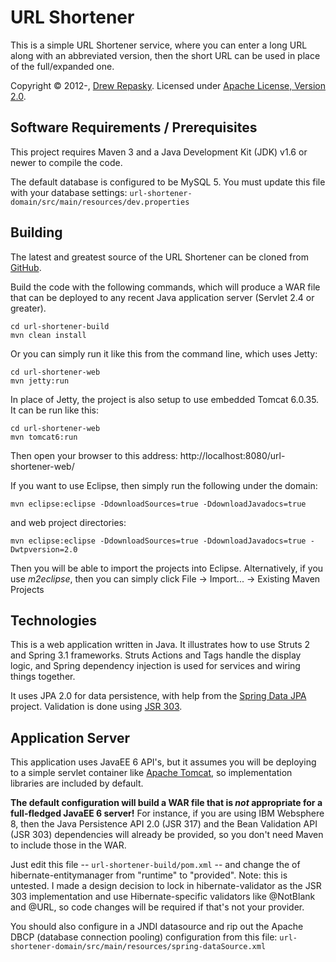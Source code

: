 URL Shortener
=============

This is a simple URL Shortener service, where you can enter a long URL along with an abbreviated version, then the short URL can be used in place of the full/expanded one.

Copyright &copy; 2012-, [Drew Repasky].  Licensed under [Apache License, Version 2.0].


Software Requirements / Prerequisites
-------------------------------------
This project requires Maven 3 and a Java Development Kit (JDK) v1.6 or newer to compile the code.

The default database is configured to be MySQL 5.  You must update this file with your database settings: `url-shortener-domain/src/main/resources/dev.properties`


Building
--------
The latest and greatest source of the URL Shortener can be cloned from [GitHub].

Build the code with the following commands, which will produce a WAR file that can be deployed to any recent Java application server (Servlet 2.4 or greater).

    cd url-shortener-build
    mvn clean install


Or you can simply run it like this from the command line, which uses Jetty:

    cd url-shortener-web
    mvn jetty:run

In place of Jetty, the project is also setup to use embedded Tomcat 6.0.35.  It can be run like this:

    cd url-shortener-web
    mvn tomcat6:run

Then open your browser to this address: http://localhost:8080/url-shortener-web/

If you want to use Eclipse, then simply run the following under the domain:

    mvn eclipse:eclipse -DdownloadSources=true -DdownloadJavadocs=true

and web project directories:

    mvn eclipse:eclipse -DdownloadSources=true -DdownloadJavadocs=true -Dwtpversion=2.0

Then you will be able to import the projects into Eclipse.  Alternatively, if you use _m2eclipse_, then you can simply click File -> Import... -> Existing Maven Projects


Technologies
------------
This is a web application written in Java.  It illustrates how to use Struts 2 and Spring 3.1 frameworks.  Struts Actions and Tags handle the display logic, and Spring dependency injection is used for services and wiring things together.

It uses JPA 2.0 for data persistence, with help from the [Spring Data JPA] project.  Validation is done using [JSR 303].


Application Server
------------------
This application uses JavaEE 6 API's, but it assumes you will be deploying to a simple servlet container like [Apache Tomcat], so implementation libraries are included by default.

**The default configuration will build a WAR file that is _not_ appropriate for a full-fledged JavaEE 6 server!**  For instance, if you are using IBM Websphere 8, then the Java Persistence API 2.0 (JSR 317) and the Bean Validation API (JSR 303) dependencies will already be provided, so you don't need Maven to include those in the WAR.

Just edit this file -- `url-shortener-build/pom.xml` -- and change the <scope/> of hibernate-entitymanager from "runtime" to "provided".  Note: this is untested.  I made a design decision to lock in hibernate-validator as the JSR 303 implementation and use Hibernate-specific validators like @NotBlank and @URL, so code changes will be required if that's not your provider.

You should also configure in a JNDI datasource and rip out the Apache DBCP (database connection pooling) configuration from this file: `url-shortener-domain/src/main/resources/spring-dataSource.xml`



[Drew Repasky]: http://twitter.com/drewrepasky
[Apache License, Version 2.0]: http://www.apache.org/licenses/LICENSE-2.0.html
[Apache Tomcat]: http://tomcat.apache.org/
[JSR 303]: http://beanvalidation.org/1.0/spec/
[Spring Data JPA]: http://www.springsource.org/spring-data/jpa
[GitHub]:https://github.com/d-rep/

